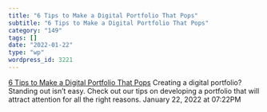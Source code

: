 ```yaml
---
title: "6 Tips to Make a Digital Portfolio That Pops"
subtitle: "6 Tips to Make a Digital Portfolio That Pops"
category: "149"
tags: []
date: "2022-01-22"
type: "wp"
wordpress_id: 3221
---
```

[ 6 Tips to Make a Digital Portfolio That Pops](https://www.roberthalf.com/blog/writing-a-resume/3-digital-portfolio-best-practices-how-to-make-a-portfolio-that-pops)
 Creating a digital portfolio? Standing out isn’t easy. Check out our tips on developing a portfolio that will attract attention for all the right reasons.
January 22, 2022 at 07:22PM